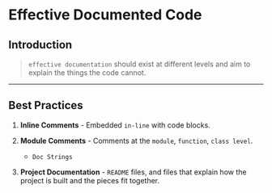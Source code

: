 # Effective Documented Code

## Introduction

> `effective documentation` should exist at different levels and aim to explain the things the code cannot.


---

## Best Practices

1. __Inline Comments__ - Embedded `in-line` with code blocks.

2. __Module Comments__ - Comments at the `module`, `function`, `class level`.

    * `Doc Strings`

3. __Project Documentation__ - `README` files, and files that explain how the project is built and the pieces fit together.


